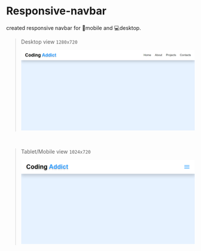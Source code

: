 # Responsive-navbar
created responsive navbar for 📱mobile and 💻desktop.

> Desktop view `1280x720`
> 
> ![desktop navbar](./assets/images/desktop.png)

<br>

> Tablet/Mobile view `1024x720`
> 
> ![mobile navbar](./assets/images/mobile.png)
